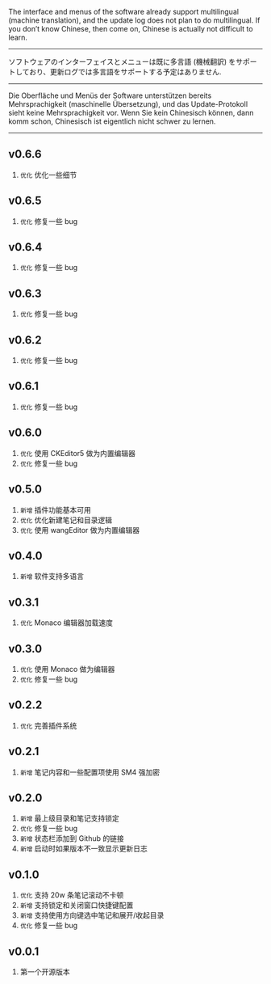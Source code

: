 The interface and menus of the software already support multilingual (machine translation), and the update log does not plan to do multilingual. If you don’t know Chinese, then come on, Chinese is actually not difficult to learn.

---

ソフトウェアのインターフェイスとメニューは既に多言語 (機械翻訳) をサポートしており、更新ログでは多言語をサポートする予定はありません.

---

Die Oberfläche und Menüs der Software unterstützen bereits Mehrsprachigkeit (maschinelle Übersetzung), und das Update-Protokoll sieht keine Mehrsprachigkeit vor. Wenn Sie kein Chinesisch können, dann komm schon, Chinesisch ist eigentlich nicht schwer zu lernen.

---

## v0.6.6

1. `优化` 优化一些细节

## v0.6.5

1. `优化` 修复一些 bug

## v0.6.4

1. `优化` 修复一些 bug

## v0.6.3

1. `优化` 修复一些 bug

## v0.6.2

1. `优化` 修复一些 bug

## v0.6.1

1. `优化` 修复一些 bug

## v0.6.0

1. `优化` 使用 CKEditor5 做为内置编辑器
2. `优化` 修复一些 bug

## v0.5.0

1. `新增` 插件功能基本可用
2. `优化` 优化新建笔记和目录逻辑
3. `优化` 使用 wangEditor 做为内置编辑器

## v0.4.0

1. `新增` 软件支持多语言

## v0.3.1

1. `优化` Monaco 编辑器加载速度

## v0.3.0

1. `优化` 使用 Monaco 做为编辑器
2. `优化` 修复一些 bug

## v0.2.2

1.  `优化` 完善插件系统

## v0.2.1

1.  `新增` 笔记内容和一些配置项使用 SM4 强加密

## v0.2.0

1.  `新增` 最上级目录和笔记支持锁定
2.  `优化` 修复一些 bug
3.  `新增` 状态栏添加到 Github 的链接
4.  `新增` 启动时如果版本不一致显示更新日志

## v0.1.0

1.  `优化` 支持 20w 条笔记滚动不卡顿
2.  `新增` 支持锁定和关闭窗口快捷键配置
3.  `新增` 支持使用方向键选中笔记和展开/收起目录
4.  `优化` 修复一些 bug

## v0.0.1

1.  第一个开源版本
